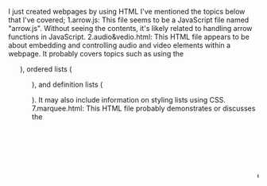 I just created webpages by using HTML I've mentioned the topics below that I've covered;
1.arrow.js: This file seems to be a JavaScript file named "arrow.js". Without seeing the contents, it's likely related to handling arrow functions in JavaScript.
2.audio&vedio.html: This HTML file appears to be about embedding and controlling audio and video elements within a webpage. It probably covers topics such as using the <audio> and <video> tags in HTML and JavaScript to play multimedia content.
3.background.html: This HTML file likely deals with setting background images or colors for webpages using CSS. It may include information on CSS properties such as background-image, background-color, and background-repeat.
4.images.html: This HTML file probably covers topics related to working with images in HTML, including how to insert images using the <img> tag, image formats, resizing images, and other image-related HTML attributes.
5.links.html: This HTML file likely discusses creating hyperlinks in HTML, including anchor tags (<a>), linking to external websites, linking to other pages within the same website, and using relative and absolute paths.
6.lists.html: This HTML file likely covers HTML lists, including unordered lists (<ul>), ordered lists (<ol>), and definition lists (<dl>). It may also include information on styling lists using CSS.
7.marquee.html: This HTML file probably demonstrates or discusses the <marquee> element, which is used for creating scrolling text or images on a webpage. It may include examples and usage of the <marquee> tag.
8.mypage.html: This HTML file named "mypage.html" could be a personal webpage or a template for a webpage. It may contain personalized content, such as a bio, contact information, or links to social media profiles.
9.seecondlinks.html: This HTML file seems to be related to creating additional links within a webpage. It may include examples and explanations of how to create and style multiple links using HTML and CSS.
10.tables.html: This HTML file likely covers the creation and styling of HTML tables, including the <table>, <tr>, <td>, and <th> elements. It may also include information on table structure, formatting, and accessibility.
